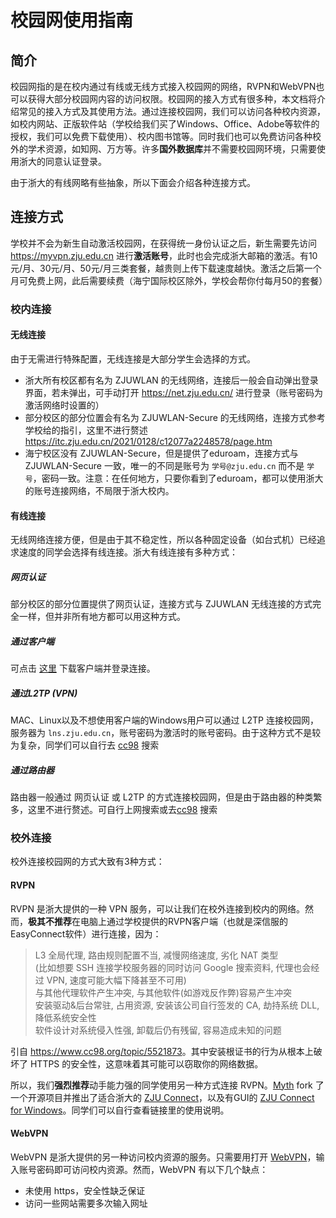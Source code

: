 # 校园网使用指南

## 简介

校园网指的是在校内通过有线或无线方式接入校园网的网络，RVPN和WebVPN也可以获得大部分校园网内容的访问权限。校园网的接入方式有很多种，本文档将介绍常见的接入方式及其使用方法。通过连接校园网，我们可以访问各种校内资源，如校内网站、正版软件站（学校给我们买了Windows、Office、Adobe等软件的授权，我们可以免费下载使用）、校内图书馆等。同时我们也可以免费访问各种校外的学术资源，如知网、万方等。许多**国外数据库**并不需要校园网环境，只需要使用浙大的同意认证登录。  

由于浙大的有线网略有些抽象，所以下面会介绍各种连接方式。  

## 连接方式

学校并不会为新生自动激活校园网，在获得统一身份认证之后，新生需要先访问 <https://myvpn.zju.edu.cn> 进行**激活账号**，此时也会完成浙大邮箱的激活。有10元/月、30元/月、50元/月三类套餐，越贵则上传下载速度越快。激活之后第一个月可免费上网，此后需要续费（海宁国际校区除外，学校会帮你付每月50的套餐）

### 校内连接

#### 无线连接

由于无需进行特殊配置，无线连接是大部分学生会选择的方式。  

- 浙大所有校区都有名为 ZJUWLAN 的无线网络，连接后一般会自动弹出登录界面，若未弹出，可手动打开 <https://net.zju.edu.cn/> 进行登录（账号密码为激活网络时设置的）  
- 部分校区的部分位置会有名为 ZJUWLAN-Secure 的无线网络，连接方式参考学校给的指引，这里不进行赘述 <https://itc.zju.edu.cn/2021/0128/c12077a2248578/page.htm>  
- 海宁校区没有 ZJUWLAN-Secure，但是提供了eduroam，连接方式与 ZJUWLAN-Secure 一致，唯一的不同是账号为 `学号@zju.edu.cn` 而不是 `学号`，密码一致。注意：在任何地方，只要你看到了eduroam，都可以使用浙大的账号连接网络，不局限于浙大校内。

#### 有线连接

无线网络连接方便，但是由于其不稳定性，所以各种固定设备（如台式机）已经追求速度的同学会选择有线连接。浙大有线连接有多种方式：

##### 网页认证

部分校区的部分位置提供了网页认证，连接方式与 ZJUWLAN 无线连接的方式完全一样，但并非所有地方都可以用这种方式。  

##### 通过客户端

可点击 [这里](https://zuits.zju.edu.cn/2017/0622/c12077a629723/page.htm) 下载客户端并登录连接。  

##### 通过L2TP (VPN)

MAC、Linux以及不想使用客户端的Windows用户可以通过 L2TP 连接校园网，服务器为 `lns.zju.edu.cn`，账号密码为激活时的账号密码。由于这种方式不是较为复杂，同学们可以自行去 [cc98](https://www.cc98.org/) 搜索

##### 通过路由器

路由器一般通过 网页认证 或 L2TP 的方式连接校园网，但是由于路由器的种类繁多，这里不进行赘述。可自行上网搜索或去[cc98](https://www.cc98.org/) 搜索

### 校外连接

校外连接校园网的方式大致有3种方式：  

#### RVPN

RVPN 是浙大提供的一种 VPN 服务，可以让我们在校外连接到校内的网络。然而，**极其不推荐**在电脑上通过学校提供的RVPN客户端（也就是深信服的EasyConnect软件）进行连接，因为：  
> L3 全局代理, 路由规则配置不当, 减慢网络速度, 劣化 NAT 类型  
> (比如想要 SSH 连接学校服务器的同时访问 Google 搜索资料, 代理也会经过 VPN, 速度可能大幅下降甚至不可用)  
> 与其他代理软件产生冲突, 与其他软件(如游戏反作弊)容易产生冲突  
> 安装驱动&后台常驻, 占用资源, 安装该公司自行签发的 CA, 劫持系统 DLL, 降低系统安全性  
> 软件设计对系统侵入性强, 卸载后仍有残留, 容易造成未知的问题  

引自 <https://www.cc98.org/topic/5521873>。其中安装根证书的行为从根本上破坏了 HTTPS 的安全性，这意味着其可能可以窃取你的网络数据。  

所以，我们**强烈推荐**动手能力强的同学使用另一种方式连接 RVPN。[Myth](https://github.com/Mythologyli) fork 了一个开源项目并推出了适合浙大的 [ZJU Connect](https://github.com/Mythologyli/zju-connect)，以及有GUI的 [ZJU Connect for Windows](https://github.com/mythologyli/zju-connect-for-Windows)。同学们可以自行查看链接里的使用说明。

#### WebVPN

WebVPN 是浙大提供的另一种访问校内资源的服务。只需要用打开 [WebVPN](https://webvpn.zju.edu.cn/)，输入账号密码即可访问校内资源。然而，WebVPN 有以下几个缺点：

- 未使用 https，安全性缺乏保证
- 访问一些网站需要多次输入网址
